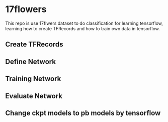 # 17flowers

This repo is use 17flwers dataset to do classification for learning tensorflow, learning how to create TFRecords and how to train own data in tensorflow.

## Create TFRecords

## Define Network

## Training Network

## Evaluate Network

## Change ckpt models to pb models by tensorflow
